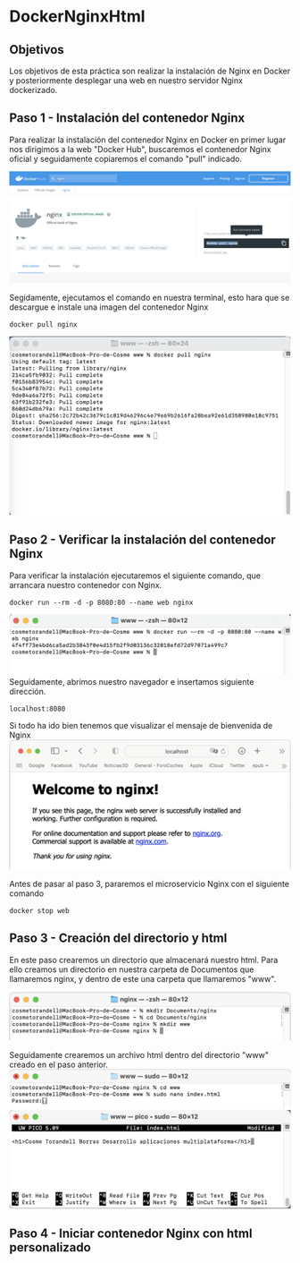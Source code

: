 # DockerNginxHtml

## Objetivos

Los objetivos de esta práctica son realizar la instalación de Nginx en Docker y posteriormente desplegar una web en nuestro servidor Nginx dockerizado.

## Paso 1 - Instalación del contenedor Nginx

Para realizar la instalación del contenedor Nginx en Docker en primer lugar nos dirigimos a la web "Docker Hub", buscaremos el contenedor Nginx oficial y seguidamente copiaremos el comando "pull" indicado.

![dockerhub](https://github.com/cosmetorandellborras/DockerNginxHtml/blob/main/dockerhub.png)

Segidamente, ejecutamos el comando en nuestra terminal, esto hara que se descargue e instale una imagen del contenedor Nginx
~~~
docker pull nginx
~~~
![dockerpull](https://github.com/cosmetorandellborras/DockerNginxHtml/blob/main/docker%20pull.png)

## Paso 2 - Verificar la instalación del contenedor Nginx

Para verificar la instalación ejecutaremos el siguiente comando, que arrancara nuestro contenedor con Nginx.
~~~
docker run --rm -d -p 8080:80 --name web nginx
~~~
![dockerRun](https://github.com/cosmetorandellborras/DockerNginxHtml/blob/main/docker%20run.png)
Seguidamente, abrimos nuestro navegador e insertamos siguiente dirección.
~~~
localhost:8080
~~~
Si todo ha ido bien tenemos que visualizar el mensaje de bienvenida de Nginx
![landingNginx](https://github.com/cosmetorandellborras/DockerNginxHtml/blob/main/landingNginx.png)

Antes de pasar al paso 3, pararemos el microservicio Nginx con el siguiente comando

~~~
docker stop web
~~~

## Paso 3 - Creación del directorio y html

En este paso crearemos un directorio que almacenará nuestro html.
Para ello creamos un directorio en nuestra carpeta de Documentos que llamaremos nginx, y dentro de este una carpeta que llamaremos "www".

![Directorio](https://github.com/cosmetorandellborras/DockerNginxHtml/blob/main/Directorio.png)

Seguidamente crearemos un archivo html dentro del directorio "www" creado en el paso anterior.
![nano1](https://github.com/cosmetorandellborras/DockerNginxHtml/blob/main/nano.png)
![nano2](https://github.com/cosmetorandellborras/DockerNginxHtml/blob/main/nano2.png)

## Paso 4 - Iniciar contenedor Nginx con html personalizado



